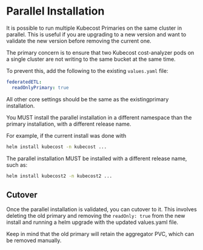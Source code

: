 # Parallel Installation

It is possible to run multiple Kubecost Primaries on the same cluster in parallel. This is useful if you are upgrading to a new version and want to validate the new version before removing the current one.

The primary concern is to ensure that two Kubecost cost-analyzer pods on a single cluster are not writing to the same bucket at the same time.

To prevent this, add the following to the existing `values.yaml` file:

```yaml
federatedETL:
  readOnlyPrimary: true
```

All other core settings should be the same as the existingprimary installation.

You MUST install the parallel installation in a different namespace than the primary installation, with a different release name.

For example, if the current install was done with

```sh
helm install kubecost -n kubecost ...
```

The parallel installation MUST be installed with a different release name, such as:

```sh
helm install kubecost2 -n kubecost2 ...
```

## Cutover

Once the parallel installation is validated, you can cutover to it. This involves deleting the old primary and removing the `readOnly: true` from the new install and running a helm upgrade with the updated values.yaml file. 

Keep in mind that the old primary will retain the aggregator PVC, which can be removed manually.

